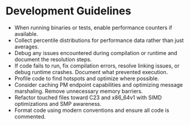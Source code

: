 # Development Guidelines

- When running binaries or tests, enable performance counters if available.
- Collect percentile distributions for performance data rather than just averages.
- Debug any issues encountered during compilation or runtime and document the resolution steps.
- If code fails to run, fix compilation errors, resolve linking issues, or debug runtime crashes. Document what prevented execution.
- Profile code to find hotspots and optimize where possible.
- Consider caching PM endpoint capabilities and optimizing message marshaling. Remove unnecessary memory barriers.
- Refactor touched files toward C23 and x86_64v1 with SIMD optimizations and SMP awareness.
- Format code using modern conventions and ensure all code is commented.
